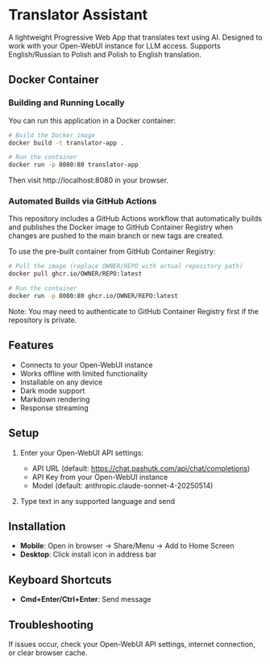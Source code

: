 # Translator Assistant

A lightweight Progressive Web App that translates text using AI. Designed to work with your Open-WebUI instance for LLM access. Supports English/Russian to Polish and Polish to English translation.

## Docker Container

### Building and Running Locally

You can run this application in a Docker container:

```bash
# Build the Docker image
docker build -t translator-app .

# Run the container
docker run -p 8080:80 translator-app
```

Then visit http://localhost:8080 in your browser.

### Automated Builds via GitHub Actions

This repository includes a GitHub Actions workflow that automatically builds and publishes the Docker image to GitHub Container Registry when changes are pushed to the main branch or new tags are created.

To use the pre-built container from GitHub Container Registry:

```bash
# Pull the image (replace OWNER/REPO with actual repository path)
docker pull ghcr.io/OWNER/REPO:latest

# Run the container
docker run -p 8080:80 ghcr.io/OWNER/REPO:latest
```

Note: You may need to authenticate to GitHub Container Registry first if the repository is private.

## Features

- Connects to your Open-WebUI instance
- Works offline with limited functionality
- Installable on any device
- Dark mode support
- Markdown rendering
- Response streaming

## Setup

1. Enter your Open-WebUI API settings:
   - API URL (default: https://chat.pashutk.com/api/chat/completions)
   - API Key from your Open-WebUI instance
   - Model (default: anthropic.claude-sonnet-4-20250514)

2. Type text in any supported language and send

## Installation

- **Mobile**: Open in browser → Share/Menu → Add to Home Screen
- **Desktop**: Click install icon in address bar

## Keyboard Shortcuts

- **Cmd+Enter/Ctrl+Enter**: Send message

## Troubleshooting

If issues occur, check your Open-WebUI API settings, internet connection, or clear browser cache.